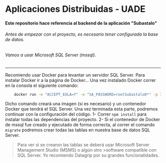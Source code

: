 # Aplicaciones Distribuidas - UADE
#### Este repositorio hace referencia al backend de la aplicación "Subastalo"

###### Antes de empezar con el proyecto, es necesario tener configurada la base de datos. 
###### Vamos a usar Microsoft SQL Server (mssql).


---

Recomiendo usar Docker para levantar un servidor SQL Server. Para instalar Docker ir a la página de Docker... Una vez instalado Docker correr en la consola el siguiente comando: 
```sh
    docker run -e "ACCEPT_EULA=Y" -e "SA_PASSWORD=rootSubastalo0*" -p 1433:1433 --name subastalo-mssql -d mcr.microsoft.com/mssql/server:2017-latest
```
Dicho comando creará una imagen (si es necesario) y un contenedor Docker que tendrá el SQL Server. Una vez terminada esta parte, podremos continuar con la configuración del código.
1- Correr ``npm install`` para instalar todas las dependencias del proyecto.
2- Si el contenedor de Docker de mssql fue creado y ejecutado de forma correcta, al correr el comando ``migrate`` podremos crear todas las tablas en nuestra base de datos SQL Server.

>Para ver si se crearon las tablas se deberá usar Microsoft Server Management Studio (MSMS) o algún otro >software compatible con SQL Server. Yo recomiendo Datagrip por su grandes funcionalidades.